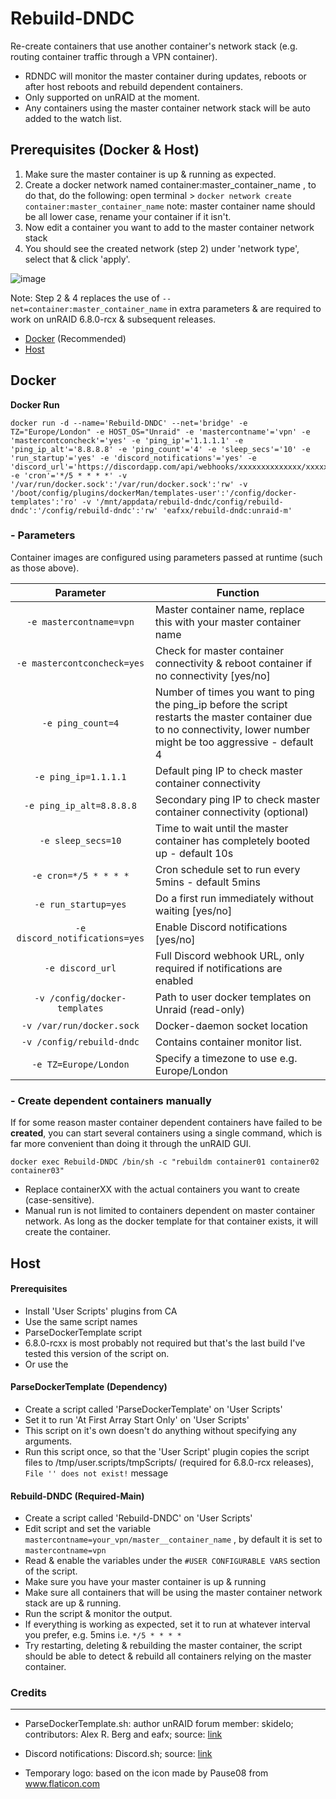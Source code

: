 # Rebuild-DNDC
Re-create containers that use another container's network stack (e.g. routing container traffic through a VPN container).

* RDNDC will monitor the master container during updates, reboots or after host reboots and rebuild dependent containers.
* Only supported on unRAID at the moment.
* Any containers using the master container network stack will be auto added to the watch list. 

## Prerequisites (Docker & Host)
1. Make sure the master container is up & running as expected.
2. Create a docker network named container:master_container_name , to do that, do the following:
   open terminal > `docker network create container:master_container_name`  note: master container name should be all lower case, rename your container if it isn't. 
3. Now edit a container you want to add to the master container network stack
4. You should see the created network (step 2) under 'network type', select that & click 'apply'. 

![image](https://user-images.githubusercontent.com/22656503/68093132-3b93e180-fe8a-11e9-8ab8-06934fad3358.png)

Note: Step 2 & 4 replaces the use of `--net=container:master_container_name` in extra parameters & are required to work on unRAID 6.8.0-rcx & subsequent releases.

* [Docker](https://github.com/elmerfdz/unRAIDscripts#docker)  (Recommended)
* [Host](https://github.com/elmerfdz/unRAIDscripts#host)

## Docker

**Docker Run** 

```
docker run -d --name='Rebuild-DNDC' --net='bridge' -e TZ="Europe/London" -e HOST_OS="Unraid" -e 'mastercontname'='vpn' -e 'mastercontconcheck'='yes' -e 'ping_ip'='1.1.1.1' -e 'ping_ip_alt'='8.8.8.8' -e 'ping_count'='4' -e 'sleep_secs'='10' -e 'run_startup'='yes' -e 'discord_notifications'='yes' -e 'discord_url'='https://discordapp.com/api/webhooks/xxxxxxxxxxxxxx/xxxxxxxxxxxxxxxxxxx' -e 'cron'='*/5 * * * *' -v '/var/run/docker.sock':'/var/run/docker.sock':'rw' -v '/boot/config/plugins/dockerMan/templates-user':'/config/docker-templates':'ro' -v '/mnt/appdata/rebuild-dndc/config/rebuild-dndc':'/config/rebuild-dndc':'rw' 'eafxx/rebuild-dndc:unraid-m' 

```

### - Parameters

Container images are configured using parameters passed at runtime (such as those above). 

| Parameter | Function |
| :----: | --- |
| `-e mastercontname=vpn` | Master container name, replace this with your master container name|
| `-e mastercontconcheck=yes` | Check for master container connectivity & reboot container if no connectivity [yes/no] |
| `-e ping_count=4` | Number of times you want to ping the ping_ip before the script restarts the master container due to no connectivity, lower number might be too aggressive - default 4 |
| `-e ping_ip=1.1.1.1` | Default ping IP to check master container connectivity |
| `-e ping_ip_alt=8.8.8.8` | Secondary ping IP to check master container connectivity (optional) |
| `-e sleep_secs=10` | Time to wait until the master container has completely booted up - default 10s |
| `-e cron=*/5 * * * *` | Cron schedule set to run every 5mins  - default 5mins|
| `-e run_startup=yes` | Do a first run immediately without waiting [yes/no] |
| `-e discord_notifications=yes` | Enable Discord notifications [yes/no] |
| `-e discord_url` | Full Discord webhook URL, only required if notifications are enabled |
| `-v /config/docker-templates` | Path to user docker templates on Unraid (read-only) |
| `-v /var/run/docker.sock` | Docker-daemon socket location |
| `-v /config/rebuild-dndc` | Contains container monitor list. |
| `-e TZ=Europe/London` | Specify a timezone to use e.g. Europe/London |

### - Create dependent containers manually
If for some reason master container dependent containers have failed to be **created**, you can start several containers using a single command, which is far more convenient than doing it through the unRAID GUI.

`docker exec Rebuild-DNDC /bin/sh -c "rebuildm container01 container02 container03"`

* Replace containerXX with the actual containers you want to create (case-sensitive).
* Manual run is not limited to containers dependent on master container network. As long as the docker template for that container exists, it will create the container.



## Host
#### Prerequisites
- Install 'User Scripts' plugins from CA
- Use the same script names
- ParseDockerTemplate script
- 6.8.0-rcxx is most probably not required but that's the last build I've tested this version of the script on.
- Or use the 

#### ParseDockerTemplate (Dependency)
- Create a script called 'ParseDockerTemplate' on 'User Scripts'
- Set it to run 'At First Array Start Only' on 'User Scripts'
- This script on it's own doesn't do anything without specifying any arguments.
- Run this script once, so that the 'User Script' plugin copies the script files to /tmp/user.scripts/tmpScripts/ (required for 6.8.0-rcx releases), `File '' does not exist!` message

#### Rebuild-DNDC (Required-Main)
- Create a script called 'Rebuild-DNDC' on 'User Scripts'
- Edit script and set the variable `mastercontname=your_vpn/master__container_name` , by default it is set to `mastercontname=vpn`
- Read & enable the variables under the `#USER CONFIGURABLE VARS` section of the script.
- Make sure you have your master container is up & running
- Make sure all containers that will be using the master container network stack are up & running.
- Run the script & monitor the output.
- If everything is working as expected, set it to run at whatever interval you prefer, e.g. 5mins i.e.  `*/5 * * * *`
- Try restarting, deleting & rebuilding the master container, the script should be able to detect & rebuild all containers relying on the master container.

### Credits

***

- ParseDockerTemplate.sh: author unRAID forum member: skidelo; contributors: Alex R. Berg and eafx; source: [link](https://forums.unraid.net/topic/40016-start-docker-template-via-command-line)

- Discord notifications: Discord.sh; source: [link](https://github.com/ChaoticWeg/discord.sh)

- Temporary logo: based on the icon made by Pause08 from www.flaticon.com
